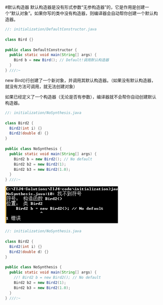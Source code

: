 #默认构造器
默认构造器是没有形式参数“无参构造器”的，它是作用是创建一个“默认对象”。如果你写的类中没有构造器，则编译器会自动帮你创建一个默认构造器。
```java
//: initialization/DefaultConstructor.java

class Bird {}

public class DefaultConstructor {
  public static void main(String[] args) {
    Bird b = new Bird(); // Default!调用默认构造器
  }
} ///:~

```

new Bird()行创建了一个新对象，并调用其默认构造器。（如果没有默认构造器，就没有方法可调用，就无法创建对象）

如果已经定义了一个构造器（无论是否有参数），编译器就不会帮你自动创建默认构造器。
```java
//: initialization/NoSynthesis.java

class Bird2 {
  Bird2(int i) {}
  Bird2(double d) {}
}

public class NoSynthesis {
  public static void main(String[] args) {
    Bird2 b = new Bird2(); // No default
    Bird2 b2 = new Bird2(1);
    Bird2 b3 = new Bird2(1.0);
  }
} ///:~


```
![](pic3.png)

```java
//: initialization/NoSynthesis.java

class Bird2 {
  Bird2(int i) {}
  Bird2(double d) {}
}

public class NoSynthesis {
  public static void main(String[] args) {
    //! Bird2 b = new Bird2(); // No default
    Bird2 b2 = new Bird2(1);
    Bird2 b3 = new Bird2(1.0);
  }
} ///:~


```